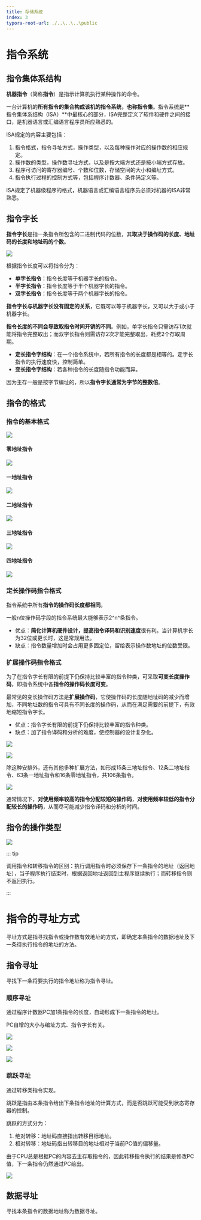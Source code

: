 ```yaml
---
title: 存储系统
index: 3
typora-root-url: ./..\..\..\public
---
```


# 指令系统

## 指令集体系结构

**机器指令**（简称**指令**）是指示计算机执行某种操作的命令。

一台计算机的**所有指令的集合构成该机的指令系统，也称指令集**。指令系统是**指令集体系结构（ISA）**中最核心的部分，ISA完整定义了软件和硬件之间的接口，是机器语言或汇编语言程序员所应熟悉的。

ISA规定的内容主要包括：

1. 指令格式，指令寻址方式，操作类型，以及每种操作对应的操作数的相应规定。
2. 操作数的类型，操作数寻址方式，以及是按大端方式还是按小端方式存放。
3. 程序可访问的寄存器编号、个数和位数，存储空间的大小和编址方式。
4. 指令执行过程的控制方式等，包括程序计数器、条件码定义等。

ISA规定了机器级程序的格式，机器语言或汇编语言程序员必须对机器的ISA非常熟悉。

## 指令字长

**指令字长**是指一条指令所包含的二进制代码的位数，其**取决于操作码的长度、地址码的长度和地址码的个数**。

![](/images/计算机/计算机组成原理/240.png)

根据指令长度可以将指令分为：

- **单字长指令**：指令长度等于机器字长的指令。
- **半字长指令**：指令长度等于半个机器字长的指令。
- **双字长指令**：指令长度等于两个机器字长的指令。

**指令字长与机器字长没有固定的关系**，它既可以等于机器字长，又可以大于或小于机器字长。

**指令长度的不同会导致取指令时间开销的不同**。例如，单字长指令只需访存1次就能将指令完整取出；而双字长指令则需访存2次才能完整取出，耗费2个存取周期。

- **定长指令字结构**：在一个指令系统中，若所有指令的长度都是相等的。定字长指令的执行速度快，控制简单。
- **变长指令字结构**：若各种指令的长度随指令功能而异。

因为主存一般是按字节编址的，所以**指令字长通常为字节的整数倍**。

## 指令的格式

### 指令的基本格式

![](/images/计算机/计算机组成原理/234.png)

#### 零地址指令

![](/images/计算机/计算机组成原理/235.png)

#### 一地址指令

![](/images/计算机/计算机组成原理/236.png)

#### 二地址指令

![](/images/计算机/计算机组成原理/237.png)

#### 三地址指令

![](/images/计算机/计算机组成原理/238.png)

#### 四地址指令

![](/images/计算机/计算机组成原理/239.png)



### 定长操作码指令格式

指令系统中所有**指令的操作码长度都相同**。

一般n位操作码字段的指令系统最大能够表示2^n^条指令。

- 优点：**简化计算机硬件设计，提高指令译码和识别速度**很有利。当计算机字长为32位或更长时，这是常规用法。
- 缺点：指令数量增加时会占用更多固定位，留给表示操作数地址的位数受限。

### 扩展操作码指令格式

为了在指令字长有限的前提下仍保持比较丰富的指令种类，可采取**可变长度操作码**，即指令系统中各**指令的操作码长度可变**。

最常见的变长操作码方法是**扩展操作码**，它使操作码的长度随地址码的减少而增加，不同地址数的指令可具有不同长度的操作码，从而在满足需要的前提下，有效地缩短指令字长。

- 优点：指令字长有限的前提下仍保持比较丰富的指令种类。
- 缺点：加了指令译码和分析的难度，使控制器的设计复杂化。

![](/images/计算机/计算机组成原理/242.png)

![](/images/计算机/计算机组成原理/244.png)

除这种安排外，还有其他多种扩展方法，如形成15条三地址指令、12条二地址指令、63条一地址指令和16条零地址指令，共106条指令。 

![](/images/计算机/计算机组成原理/243.png)

通常情况下，**对使用频率较高的指令分配较短的操作码**，**对使用频率较低的指令分配较长的操作码**，从而尽可能减少指令译码和分析的时间。

## 指令的操作类型

![](/images/计算机/计算机组成原理/241.png)

::: tip

调用指令和转移指令的区别：执行调用指令时必须保存下一条指令的地址（返回地址），当子程序执行结束时，根据返回地址返回到主程序继续执行；而转移指令则不返回执行。

:::



# 指令的寻址方式

寻址方式是指寻找指令或操作数有效地址的方式，即确定本条指令的数据地址及下一条待执行指令的地址的方法。

## 指令寻址

寻找下一条将要执行的指令地址称为指令寻址。

### 顺序寻址

通过程序计数器PC加1条指令的长度，自动形成下一条指令的地址。

PC自增的大小与编址方式、指令字长有关。

![](/images/计算机/计算机组成原理/245.png)

![](/images/计算机/计算机组成原理/246.png)

![](/images/计算机/计算机组成原理/247.png)



### 跳跃寻址

通过转移类指令实现。

跳跃是指由本条指令给出下条指令地址的计算方式，而是否跳跃可能受到状态寄存器的控制。

跳跃的方式分为：

1. 绝对转移：地址码直接指出转移目标地址。
2. 相对转移：地址码指出转移目的地址相对于当前PC值的偏移量。

由于CPU总是根据PC的内容去主存取指令的，因此转移指令执行的结果是修改PC值，下一条指令仍然通过PC给出。 

![](/images/计算机/计算机组成原理/248.png)

## 数据寻址

寻找本条指令的数据地址称为数据寻址。
